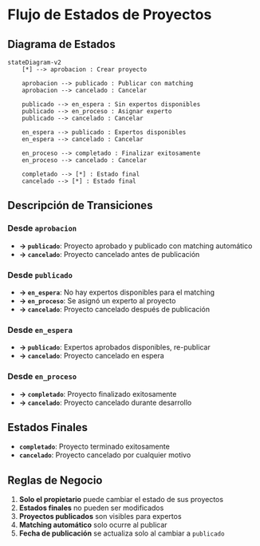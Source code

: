 # Flujo de Estados de Proyectos

## Diagrama de Estados

```mermaid
stateDiagram-v2
    [*] --> aprobacion : Crear proyecto
    
    aprobacion --> publicado : Publicar con matching
    aprobacion --> cancelado : Cancelar
    
    publicado --> en_espera : Sin expertos disponibles
    publicado --> en_proceso : Asignar experto
    publicado --> cancelado : Cancelar
    
    en_espera --> publicado : Expertos disponibles
    en_espera --> cancelado : Cancelar
    
    en_proceso --> completado : Finalizar exitosamente
    en_proceso --> cancelado : Cancelar
    
    completado --> [*] : Estado final
    cancelado --> [*] : Estado final
```

## Descripción de Transiciones

### Desde `aprobacion`
- **→ `publicado`**: Proyecto aprobado y publicado con matching automático
- **→ `cancelado`**: Proyecto cancelado antes de publicación

### Desde `publicado`
- **→ `en_espera`**: No hay expertos disponibles para el matching
- **→ `en_proceso`**: Se asignó un experto al proyecto
- **→ `cancelado`**: Proyecto cancelado después de publicación

### Desde `en_espera`
- **→ `publicado`**: Expertos aprobados disponibles, re-publicar
- **→ `cancelado`**: Proyecto cancelado en espera

### Desde `en_proceso`
- **→ `completado`**: Proyecto finalizado exitosamente
- **→ `cancelado`**: Proyecto cancelado durante desarrollo

## Estados Finales
- **`completado`**: Proyecto terminado exitosamente
- **`cancelado`**: Proyecto cancelado por cualquier motivo

## Reglas de Negocio

1. **Solo el propietario** puede cambiar el estado de sus proyectos
2. **Estados finales** no pueden ser modificados
3. **Proyectos publicados** son visibles para expertos
4. **Matching automático** solo ocurre al publicar
5. **Fecha de publicación** se actualiza solo al cambiar a `publicado`
